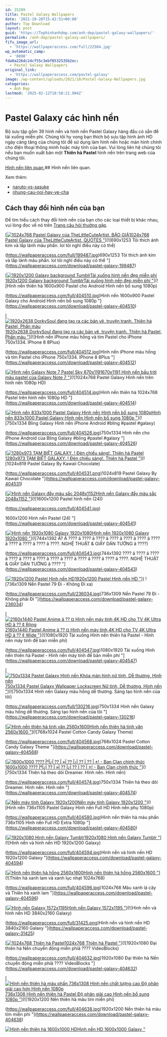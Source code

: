 ```yaml
---
id: 15209
title: Pastel Galaxy Wallpapers
date: '2021-10-20T15:42:51+00:00'
author: Top Download
layout: post
guid: 'https://Tophinhanhdep.com/anh-dep/pastel-galaxy-wallpapers/'
permalink: /anh-dep/pastel-galaxy-wallpapers/
fifu_image_url:
  - 'https://wallpaperaccess.com/full/22504.jpg'
wp_automatic_camp:
  - '8098'
fda0a226dc24cf55c3ebf8532535b2ec:
  - Pastel Galaxy Wallpapers
original_link:
  - 'https://wallpaperaccess.com/pastel-galaxy'
image: /wp-content/uploads/2021/10/Pastel-Galaxy-Wallpapers.jpg
categories:
  - Ảnh Đẹp
lastmod: '2025-02-12T10:58:21.904Z'
---
```

# Pastel Galaxy các hình nền

Bộ sưu tập gồm 39 hình nền và hình nền Pastel Galaxy hàng đầu có sẵn để tải xuống miễn phí. Chúng tôi hy vọng bạn thích bộ sưu tập hình ảnh HD ngày càng tăng của chúng tôi để sử dụng làm hình nền hoặc màn hình chính cho điện thoại thông minh hoặc máy tính của bạn. Vui lòng liên hệ chúng tôi nếu bạn muốn xuất bản một **Thiên hà Pastel** hình nền trên trang web của chúng tôi.

[Hình nền liên quan ](#related) ## Hình nền liên quan.

   
 Xem thêm:

   
- [naruto-vs-sasuke](https://tophinhanhdep.com/anh-naruto/naruto-vs-sasuke/)
- [nhung-cau-noi-hay-ve-cha](https://tophinhanhdep.com/nhung-cau-noi-hay/nhung-cau-noi-hay-ve-cha/)

 ## Cách thay đổi hình nền của bạn

Để tìm hiểu cách thay đổi hình nền của bạn cho các loại thiết bị khác nhau, vui lòng đọc về nó trên [Trang câu hỏi thường gặp](https://tophinhanhdep.com/faq/).

  
[[![1024x768 Pastel Galaxy của TheLittleCuteArtist.  BÁO GIÁ](https://wallpaperaccess.com/full/22504.jpg)1024x768 Pastel Galaxy của TheLittleCuteArtist. QUOTES "](https://wallpaperaccess.com/download/pastel-galaxy-22504)](![690x1253 Tôi thích ánh kim và lấp lánh màu phấn.  lol tôi nghĩ điều này có thể)

(https://wallpaperaccess.com/full/199487.jpg)690x1253 Tôi thích ánh kim và lấp lánh màu phấn. lol tôi nghĩ điều này có thể "](https://wallpaperaccess.com/download/pastel-galaxy-199487)

[[![1920x1200 Galaxy background TumblrTải xuống hình nền đẹp miễn phí](https://wallpaperaccess.com/full/404506.jpg)1920x1200 Galaxy background TumblrTải xuống hình nền đẹp miễn phí "](https://wallpaperaccess.com/download/pastel-galaxy-404506)](![Hình nền thiên hà 1600x900 Pastel cho Android Hình nền bổ sung 1080p)

(https://wallpaperaccess.com/full/404510.jpg)Hình nền 1600x900 Pastel Galaxy cho Android Hình nền bổ sung 1080p "](https://wallpaperaccess.com/download/pastel-galaxy-404510)

[[![1920x2638 DorkySoul đang tạo ra các bản vẽ, truyện tranh.  Thiên hà Pastel, Phấn màu](https://wallpaperaccess.com/full/130319.jpg)1920x2638 DorkySoul đang tạo ra các bản vẽ, truyện tranh. Thiên hà Pastel, Phấn màu "](https://wallpaperaccess.com/download/pastel-galaxy-130319)](![Hình nền iPhone màu hồng và tím Pastel cho iPhone 750x1334.  IPhone 8 8Plus)

(https://wallpaperaccess.com/full/404512.jpg)Hình nền iPhone màu hồng và tím Pastel cho iPhone 750x1334. IPhone 8 8Plus "](https://wallpaperaccess.com/download/pastel-galaxy-404512)

[[![Hình nền Galaxy Note 7 Pastel Sky 670x1191](https://wallpaperaccess.com/full/137237.jpg)670x1191 Hình nền bầu trời màu pastel của Galaxy Note 7 "](https://wallpaperaccess.com/download/pastel-galaxy-137237)](![1024x768 Pastel Galaxy Hình nền trên hình nền 1080p HD)

(https://wallpaperaccess.com/full/404514.jpg)Hình nền thiên hà 1024x768 Pastel trên hình nền 1080p HD "](https://wallpaperaccess.com/download/pastel-galaxy-404514)

[[![Hình nền 833x1000 Pastel Galaxy Hình nền Hình nền bổ sung 1080p](https://wallpaperaccess.com/full/404518.jpg)Hình nền 833x1000 Pastel Galaxy Hình nền Hình nền bổ sung 1080p "](https://wallpaperaccess.com/download/pastel-galaxy-404518)](![750x1334 Bling Galaxy Hình nền iPhone Android #bling #pastel #galaxy)

(https://wallpaperaccess.com/full/404526.jpg)750x1334 Hình nền cho iPhone Android của Bling Galaxy #bling #pastel #galaxy "](https://wallpaperaccess.com/download/pastel-galaxy-404526)

[[![1280x973 TẠM BIỆT GALAXY.  !  Đèn chiếu sáng!.  Thiên hà Pastel](https://wallpaperaccess.com/full/404530.jpg)1280x973 TẠM BIỆT GALAXY. ! Đèn chiếu sáng!. Thiên hà Pastel "](https://wallpaperaccess.com/download/pastel-galaxy-404530)](![1024x819 Pastel Galaxy By Kawaii Chocolate)

(https://wallpaperaccess.com/full/404531.png)1024x819 Pastel Galaxy By Kawaii Chocolate "](https://wallpaperaccess.com/download/pastel-galaxy-404531)

[[![Hình nền Galaxy đầy màu sắc 2048x1152](https://wallpaperaccess.com/full/404537.jpg)Hình nền Galaxy đầy màu sắc 2048x1152 "](https://wallpaperaccess.com/download/pastel-galaxy-404537)](![1600x1200 Pastel hình nền (24))

(https://wallpaperaccess.com/full/404541.jpg)

1600x1200 Hình nền Pastel (24) "](https://wallpaperaccess.com/download/pastel-galaxy-404541)

[[![Hình nền 1920x1080 Galaxy 1920x1080](https://wallpaperaccess.com/full/404542.jpg)Hình nền 1920x1080 Galaxy 1920x1080 "](https://wallpaperaccess.com/download/pastel-galaxy-404542)](![744x1392 Â? Â ???? â ???? â ???? â ???? â ???? â ???? â ???? â ???? â ???? â ???? â ????.  NGHỆ THUẬT & GIẤY DÁN TƯỜNG â ????)

(https://wallpaperaccess.com/full/404543.jpg)744x1392 ???? â ???? â ???? â ???? â ???? â ???? â ???? â ???? â ???? â ???? â ???? â ????. NGHỆ THUẬT &amp; GIẤY DÁN TƯỜNG â ???? "](https://wallpaperaccess.com/download/pastel-galaxy-404543)

[[![1920x1200 Pastel Hình nền HD](https://wallpaperaccess.com/full/22519.jpg)1920x1200 Pastel Hình nền HD "](https://wallpaperaccess.com/download/pastel-galaxy-22519)]( ![736x1309 Nền Pastel 79 Đi - Không Đi xa)

(https://wallpaperaccess.com/full/236034.jpg)736x1309 Nền Pastel 79 Đi - Không phải Đi "](https://wallpaperaccess.com/download/pastel-galaxy-236034)

[[![2160x1440 Pastel Anime â ?? ¤ Hình nền máy tính 4K HD cho TV 4K Ultra HD â ?? ¢ Rộng](https://wallpaperaccess.com/full/376152.jpg)2160x1440 Pastel Anime â ?? ¤ Hình nền máy tính 4K HD cho TV 4K Ultra HD â ?? ¢ Wide "](https://wallpaperaccess.com/download/pastel-galaxy-376152)](![1080x1920 Tải xuống Hình nền thiên hà Pastel - Hình nền máy tính để bàn miễn phí)

(https://wallpaperaccess.com/full/404547.jpg)1080x1920 Tải xuống Hình nền thiên hà Pastel - Hình nền máy tính để bàn miễn phí "](https://wallpaperaccess.com/download/pastel-galaxy-404547)

[[![750x1334 Pastel Galaxy Hình nền Khóa màn hình nữ tính, Dễ thương, Hình nền](https://wallpaperaccess.com/full/404548.jpg)750x1334 Pastel Galaxy Wallpaper Lockscreen Nữ tính, Dễ thương, Hình nền "](https://wallpaperaccess.com/download/pastel-galaxy-404548)](![750x1334 Hình nền Galaxy màu hồng dễ thương.  Sáng tạo hình nền của tôi)

(https://wallpaperaccess.com/full/130216.jpg)750x1334 Hình nền Galaxy màu hồng dễ thương. Sáng tạo hình nền của tôi "](https://wallpaperaccess.com/download/pastel-galaxy-130216)

[[![Hình nền thiên hà tinh vân 2560x1600](https://wallpaperaccess.com/full/404561.jpg)Hình nền thiên hà tinh vân 2560x1600 "](https://wallpaperaccess.com/download/pastel-galaxy-404561)](![768x1024 Pastel Cotton Candy Galaxy Theme)

(https://wallpaperaccess.com/full/404568.jpg)768x1024 Pastel Cotton Candy Galaxy Theme "](https://wallpaperaccess.com/download/pastel-galaxy-404568)

[[![1600x1000 ????  ÎºÎ¿Ï ?? Î »Ï ?? Î¿Ï ?? Ï ?? Î ±!  - Ban Clan chính thức](https://wallpaperaccess.com/full/404571.jpg)1600x1000 ???? ÎºÎ¿Ï ?? Î »Ï ?? Î¿Ï ?? Ï ?? Î ±! - Ban Clan chính thức "](https://wallpaperaccess.com/download/pastel-galaxy-404571)](![750x1334 Thiên hà theo dõi Dreamer.  Hình nền.  Hình nền)

(https://wallpaperaccess.com/full/404574.jpg)750x1334 Thiên hà theo dõi Dreamer. Hình nền. Hình nền "](https://wallpaperaccess.com/download/pastel-galaxy-404574)

[[![Nền máy tính Galaxy 1920x1200](https://wallpaperaccess.com/full/404575.jpg)Nền máy tính Galaxy 1920x1200 "](https://wallpaperaccess.com/download/pastel-galaxy-404575)](![Hình nền 736x1105 Pastel Galaxy Hình nền Full HD Hình nền phụ 1080p)

(https://wallpaperaccess.com/full/404580.jpg)Hình nền thiên hà màu phấn 736x1105 Hình nền Full HD Extra 1080p "](https://wallpaperaccess.com/download/pastel-galaxy-404580)

[[![1920x1080 Hình nền Galaxy Tumblr](https://wallpaperaccess.com/full/404588.jpg)1920x1080 Hình nền Galaxy Tumblr "](https://wallpaperaccess.com/download/pastel-galaxy-404588)](![Hình nền và hình nền HD 1920x1200 Galaxy)

(https://wallpaperaccess.com/full/404594.jpg)Hình nền và hình nền HD 1920x1200 Galaxy "](https://wallpaperaccess.com/download/pastel-galaxy-404594)

[[![Hình nền thiên hà hồng 2560x1600](https://wallpaperaccess.com/full/130207.jpg)Hình nền thiên hà hồng 2560x1600 "](https://wallpaperaccess.com/download/pastel-galaxy-130207)](![Thiên hà xanh lam và xanh lục nhạt 1024x768)

(https://wallpaperaccess.com/full/404596.jpg)1024x768 Màu xanh lá cây và Thiên hà xanh lam "](https://wallpaperaccess.com/download/pastel-galaxy-404596)

[[![Hình nền Galaxy 1572x1195](https://wallpaperaccess.com/full/404621.jpg)Hình nền Galaxy 1572x1195 "](https://wallpaperaccess.com/download/pastel-galaxy-404621)](![Hình nền và hình nền HD 3840x2160 Galaxy)

(https://wallpaperaccess.com/full/31425.png)Hình nền và hình nền HD 3840x2160 Galaxy "](https://wallpaperaccess.com/download/pastel-galaxy-31425)

[[![1024x768 Thiên hà Pastel](https://wallpaperaccess.com/full/404626.jpg)1024x768 Thiên hà Pastel "](https://wallpaperaccess.com/download/pastel-galaxy-404626)](![1920x1080 Đại thiên hà Nền chuyển động miễn phíâ ???? VideoBlocks)

(https://wallpaperaccess.com/full/404632.jpg)1920x1080 Đại thiên hà Nền chuyển động miễn phíâ ???? VideoBlocks "](https://wallpaperaccess.com/download/pastel-galaxy-404632)

[[![Hình nền thiên hà màu phấn 736x1308 Hình nền chất lượng cao Độ phân giải cao hơn Hình nền 1080p](https://wallpaperaccess.com/full/404634.jpg)736x1308 Hình nền thiên hà Pastel Độ phân giải cao Hình nền bổ sung 1080p "](https://wallpaperaccess.com/download/pastel-galaxy-404634)](![1920x1200 Nền thiên hà màu tím miễn phí)

(https://wallpaperaccess.com/full/404638.jpg)1920x1200 Nền thiên hà màu tím miễn phí "](https://wallpaperaccess.com/download/pastel-galaxy-404638)

[![Hình nền thiên hà 1600x1000 HD](https://wallpaperaccess.com/full/404649.jpg)Hình nền HD 1600x1000 Galaxy "](https://wallpaperaccess.com/download/pastel-galaxy-404649)
